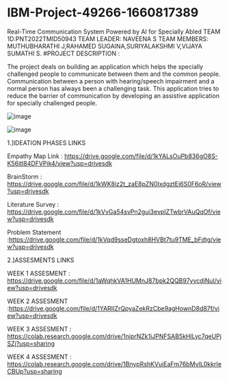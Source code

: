 # IBM-Project-49266-1660817389
Real-Time Communication System Powered by AI for Specially Abled
TEAM 1D:PNT2022TMID50943
TEAM LEADER: NAVEENA S
TEAM MEMBERS: MUTHUBHARATHI J,RAHAMED SUGAINA,SURIYALAKSHMI V,VIJAYA SUMATHI S.
#PROJECT DESCRIPTION :

The project deals on building an application which helps the specially challenged people to communicate between them and the common people. Communication between a person with hearing/speech impairment and a normal person has always been a challenging task. This application tries to reduce the barrier of communication by developing an assistive application for specially challenged people.

![image](https://user-images.githubusercontent.com/113815658/202839421-fd71903c-a231-4cfe-91f8-9f130bd581ea.png)


![image](https://user-images.githubusercontent.com/113815658/202839472-8ff0cc6e-6a28-4e52-aeaa-6770396896a0.png)


1.]IDEATION PHASES LINKS

Empathy Map Link : https://drive.google.com/file/d/1kYALsOuPb836gO8S-K56itI84DFVPik4/view?usp=drivesdk

BrainStorm : https://drive.google.com/file/d/1kWK8iz2t_zaE8pZN0IxdgztEi6S0F6oR/view?usp=drivesdk

Literature Survey : https://drive.google.com/file/d/1kVvGa54svPn2gui3evpIZTwbrVAuQqOf/view?usp=drivesdk

Problem Statement :https://drive.google.com/file/d/1kVqd9sseDgtoxh8HVBt7tu9TME_bFdtg/view?usp=drivesdk

2.]ASSESMENTS LINKS

WEEK 1 ASSESMENT : https://drive.google.com/file/d/1aWqhkVA1HUMnJ87bpk2QQB97yvcdjNul/view?usp=drivesdk

WEEK 2 ASSESMENT :https://drive.google.com/file/d/1YARIIZrQpyaZekRzCbe9agHownD8d87f/view?usp=drivesdk

WEEK 3 ASSESMENT : https://colab.research.google.com/drive/1njprNZk1iJPNFSAB5kHlLyc7qeUPjSZj?usp=sharing

WEEK 4 ASSESMENT : https://colab.research.google.com/drive/1BnypRshKVuiEaFm76bMvIL0kkrIeCBUp?usp=sharing
